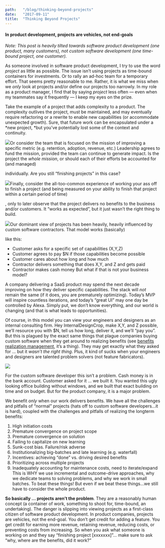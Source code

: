 ```yaml
---
path:	"/blog/thinking-beyond-projects"
date:	"2017-09-11"
title:	"Thinking Beyond Projects"
---
```


#### In product development, projects are vehicles, not end-goals

*Note: This post is heavily tilted towards software product development (one product, many customers), not custom software development (one time-bound project, one customer).*

As someone involved in software product development, I try to use the word *project* as little as possible. The issue isn’t using projects as time-bound containers for investments. Or to rally an ad-hoc team for a temporary effort. That seems pretty reasonable to me. Rather, it is what we miss when we *only* look at projects and/or define our projects too narrowly. In my role as a product manager, I find that by saying *project* less often — even when my teammates say it frequently — I keep my eyes on the prize.

Take the example of a project that adds complexity to a product. The complexity outlives the project, must be maintained, and may eventually require refactoring or a rewrite to enable new capabilities (or accommodate unexpected growth). Sure, that future work can be encapsulated under a *new project, *but you’ve potentially lost some of the context and continuity.

![](/images/1*LCt_bnKGOv3Igc68WqiV9g.jpeg)Or consider the team that is focused on the mission of improving a specific metric (e.g. retention, adoption, revenue, etc.) Leadership agrees to fund the mission, provided the team can continue to generate impact. Is the project the *whole mission*, or should each of their efforts be accounted for (and managed)

 individually. Are you still “finishing projects” in this case?

![](/images/1*oAYMg9xcZOhPuKcD-oqOvw.jpeg)Finally, consider the all-too-common experience of working your ass off to finish a project (and being measured on your ability to finish that project within a certain period of time)

, only to later observe that the project delivers no benefits to the business and/or customers. It “works as expected”, but it just wasn’t the right thing to build.

![](/images/1*OxqR2bJMq9qu_7asDI6ElQ.jpeg)Our dominant view of projects has been heavily, heavily influenced by custom software contractors. That model works (basically)

 like this:

* Customer asks for a specific set of capabilities (X,Y,Z)
* Customer agrees to pay $N if those capabilities become possible
* Customer cares about how long and how much
* Contractor delivers something that does X,Y, and Z and gets paid
* Contractor makes cash money
But what if that is not your business model?

A company delivering a SaaS product may spend the next decade improving on how they deliver specific capabilities. The stack will *not* remain the same (if it does, you are prematurely optimizing). Today’s MVP will inspire countless iterations, and today’s “great UI” may one day be controlled by Alexa. Simply put, we don’t know everything, and our world is changing (and that is what leads to opportunities).

Of course, in this model you can view your engineers and designers as an internal consulting firm. Hey InternalDesignCrop, make X,Y, and Z possible, we’ll resource you with $N, tell us how long, deliver it, and we’ll “pay you”. But this is plagued by the exact same things that plague companies buying custom software when they get around to realizing benefits (see [benefits realization management](https://en.wikipedia.org/wiki/Benefits_realisation_management), it’s a thing). They may get exactly what they asked for … but it *wasn’t the right thing*. Plus, it kind of sucks when your engineers and designers are talented problem solvers (not feature fabricators).

![](/images/1*AHCXoqts8lJECc3IkZZdEg.jpeg)

For the custom software developer this isn’t a problem. Cash money is in the bank account. Customer asked for it … we built it. You wanted this ugly looking office building without windows, and we built that exact building on time and on budget. But for the product company, it is a major problem.

We benefit *only* when our work delivers benefits. We have all the challenges and pitfalls of “normal” projects (hats off to custom software developers…it is hard), coupled with the challenges and pitfalls of realizing the longterm benefits:

1. High initiation costs
2. Premature convergence on project scope
3. Premature convergence on solution
4. Failing to capitalize on new learning
5. Sunk-cost bias. Failure/risk adverse
6. Institutionalizing big-batches and late learning (e.g. waterfall)
7. Incentives: achieving “done” vs. driving desired benefits
8. Prioritizing across multiple projects
9. Inadequately accounting for maintenance costs, need to iterate/expand
This is WHY we use incremental and outcome-drive approaches, why we dedicate teams to solving problems, and why we work in small batches. To beat these things! But even if we beat these things…we still have to consider the whole product.

**So basically … projects aren’t the problem**. They are a reasonably human concept (a container of work, something to shoot for, time-bound, an undertaking). The danger is slipping into viewing projects as a first-class citizen of software product development. In product companies, projects are vehicles, not the end-goal. You don’t get credit for adding a feature. You get credit for earning more revenue, retaining revenue, reducing costs, or preventing costs from increasing. So when you ask what someone is working on and they say “finishing project [xxxxxxx]”… make sure to ask “why, where are the benefits, did it work?”

